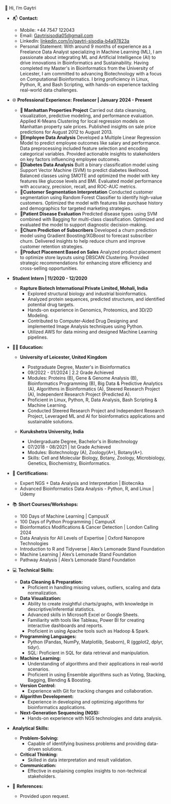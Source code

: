 👋 Hi, I’m Gaytri

- 📬 **Contact:**
  - Mobile: +44 7547 122043
  - Email: Gaytrisisodia05@gmail.com 
  - LinkedIn: [linkedin.com/in/gaytri-sisodia-b4a97823a](https://www.linkedin.com/in/gaytri-sisodia-b4a97823a)
  - Personal Statement: With around 9 months of experience as a Freelance Data Analyst specializing in Machine Learning (ML), I am passionate about integrating ML and Artificial                               Intelligence (AI) to drive innovations in Bioinformatics and Sustainability. Having completed my Master's in Bioinformatics from the University of Leicester, I                           am committed to advancing Biotechnology with a focus on Computational Bioinformatics. I bring proficiency in Linux, Python, R, and Bash Scripting, with hands-on                          experience tackling real-world data challenges.

- 🌐 **Professional Experience:**
  **Freelancer | January 2024 - Present**
    - **🚀 Manhattan Properties Project**
    Carried out data cleansing, visualization, predictive modeling, and performance evaluation.
    Applied K-Means Clustering for local regression models on Manhattan property sale prices.
    Published insights on sale price predictions for August 2012 to August 2013.
    - **🚀Employee Data Analysis**
    Developed a Multiple Linear Regression Model to predict employee outcomes like salary and performance.
    Data preprocessing included feature selection and encoding categorical variables.
    Provided actionable insights to stakeholders on key factors influencing employee outcomes.
    - **🚀Diabetes Data Analysis**
    Built a binary classification model using Support Vector Machine (SVM) to predict diabetes likelihood.
    Balanced classes using SMOTE and optimized the model with key features like glucose levels and BMI.
    Evaluated model performance with accuracy, precision, recall, and ROC-AUC metrics.
    - **🚀Customer Segmentation Interpretation**
    Conducted customer segmentation using Random Forest Classifier to identify high-value customers.
    Optimized the model with features like purchase history and demographics for targeted marketing strategies.
    - **🚀Patient Disease Evaluation**
    Predicted disease types using SVM combined with Bagging for multi-class classification.
    Optimized and evaluated the model to support diagnostic decision-making.
    - **🚀Churn Prediction of Subscribers**
    Developed a churn prediction model using Gradient Boosting/XGBoost to forecast subscriber churn.
    Delivered insights to help reduce churn and improve customer retention strategies.
    - **🚀Product Placement Based on Sales**
    Analyzed product placement to optimize store layouts using DBSCAN Clustering.
    Provided strategic recommendations for enhancing store efficiency and cross-selling opportunities.
    
- **Student Intern | 11/2020 - 12/2020**
  - **Rapture Biotech International Private Limited, Mohali, India**
    - Explored structural biology and industrial bioinformatics.
    - Analyzed protein sequences, predicted structures, and identified potential drug targets.
    - Hands-on experience in Genomics, Proteomics, and 3D/2D Modeling.
    - Contributed to Computer-Aided Drug Designing and implemented Image Analysis techniques using Python.
    - Utilized AWS for data mining and designed Machine Learning pipelines.
   
- 👩‍🎓 **Education:**
  - **University of Leicester, United Kingdom**
    - Postgraduate Degree, Master's in Bioinformatics
    - 09/2022 - 01/2024 | 2.2 Grade Achieved
    - Modules: Proteins (B), Gene & Genome Analysis (B), Bioinformatics Programming (B), Big Data & Predictive Analytics (A), Algorithms in Bioinformatics (A), Steered Research Project                 (A), Independent Research Project (Predicted A).
    - Proficient in Linux, Python, R, Data Analysis, Bash Scripting & Machine Learning.
    - Conducted Steered Research Project and Independent Research Project, Leveraged ML and AI for bioinformatics applications and sustainable solutions.

  - **Kurukshetra University, India**
    - Undergraduate Degree, Bachelor's in Biotechnology
    - 07/2018 - 08/2021 | Ist Grade Achieved
    - Modules: Biotechnology (A), Zoology(A+), Botany(A+).
    - Skills: Cell and Molecular Biology, Botany, Zoology, Microbiology, Genetics, Biochemistry, Bioinformatics.

- 📜 **Certifications:** 
  - Expert NGS + Data Analysis and Interpretation | Biotecnika
  - Advanced Bioinformatics Data Analysis - Python, R, and Linux | Udemy

- 📚 **Short Courses/Workshops:**
  - 100 Days of Machine Learning | CampusX
  - 100 Days of Python Programming | CampusX
  - Bioinformatics Modifications & Cancer Detection | London Calling 2024
  - Data Analysis for All Levels of Expertise | Oxford Nanopore Technologies
  - Introduction to R and Tidyverse | Alex’s Lemonade Stand Foundation
  - Machine Learning | Alex’s Lemonade Stand Foundation
  - Pathway Analysis | Alex’s Lemonade Stand Foundation

- 💻 **Technical Skills:**
  - **Data Cleaning & Preparation:**
    - Proficient in handling missing values, outliers, scaling and data normalization.
  - **Data Visualization:**
    - Ability to create insightful charts/graphs, with knowledge in descriptive/inferential statistics.
    - Advanced skills in Microsoft Excel or Google Sheets.
    - Familiarity with tools like Tableau, Power BI for creating interactive dashboards and
      reports.
    - Proficient in using Apache tools such as Hadoop & Spark.
  - **Programming Languages:**
    - Python (Pandas, NumPy, Matplotlib, Seaborn), R (ggplot2, dplyr, tidyr).
    - SQL: Proficient in SQL for data retrieval and manipulation.
  - **Machine Learning:**
    - Understanding of algorithms and their applications in real-world scenarios.
    - Proficient in using Ensemble algorithms such as Voting, Stacking, Bagging, Blending & Boosting.
  - **Version Control:** 
    - Experience with Git for tracking changes and collaboration.
  - **Algorithm Development:**
    - Experience in developing and optimizing algorithms for bioinformatics applications.
  - **Next-Generation Sequencing (NGS):**
    - Hands-on experience with NGS technologies and data analysis.

 -  **Analytical Skills:**
     - **Problem-Solving:**
       - Capable of identifying business problems and providing data-driven solutions.
     - **Critical Thinking:**
       - Skilled in data interpretation and result validation.
     - **Communication:**
       - Effective in explaining complex insights to non-technical stakeholders.

- 📝 **References:**
  - Provided upon request.

